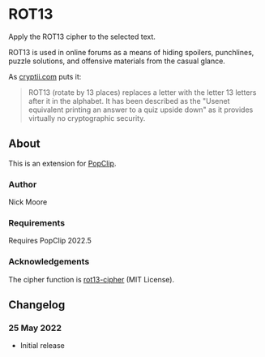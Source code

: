 # ROT13

Apply the ROT13 cipher to the selected text.

ROT13 is used in online forums as a means of hiding spoilers, punchlines, puzzle solutions, and offensive materials from the casual glance.

As [cryptii.com](https://cryptii.com/pipes/rot13-decoder) puts it:

> ROT13 (rotate by 13 places) replaces a letter with the letter 13 letters after it in the alphabet. It has been described as the "Usenet equivalent printing an answer to a quiz upside down" as it provides virtually no cryptographic security.

## About

This is an extension for [PopClip](https://www.popclip.app/).

### Author

Nick Moore

### Requirements

Requires PopClip 2022.5

### Acknowledgements

The cipher function is [rot13-cipher](https://github.com/rocktimsaikia/rot13-cipher) (MIT License).

## Changelog

### 25 May 2022

* Initial release
